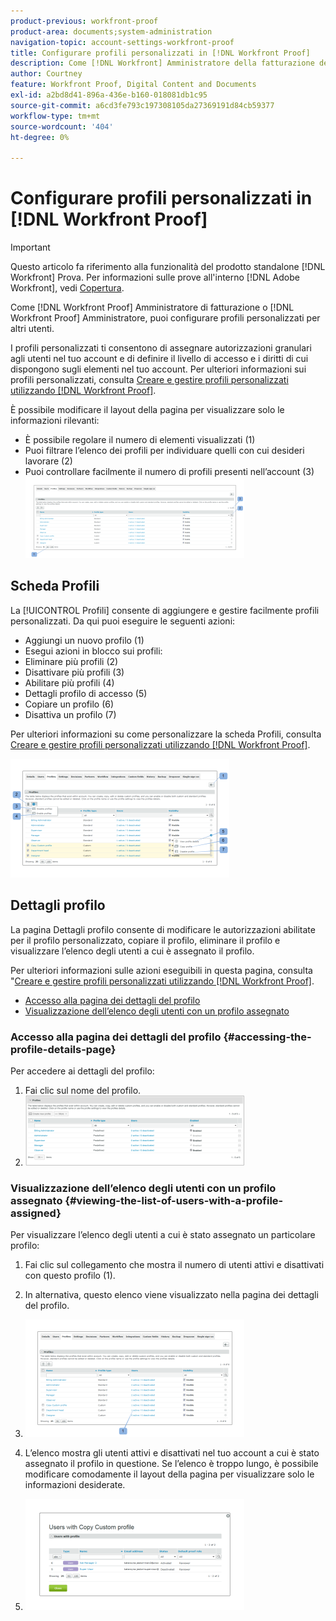 ```yaml
---
product-previous: workfront-proof
product-area: documents;system-administration
navigation-topic: account-settings-workfront-proof
title: Configurare profili personalizzati in [!DNL Workfront Proof]
description: Come [!DNL Workfront] Amministratore della fatturazione delle prove o [!DNL Workfront Proof] Amministratore, puoi configurare profili personalizzati per altri utenti.
author: Courtney
feature: Workfront Proof, Digital Content and Documents
exl-id: a2bd8d41-896a-436e-b160-018081db1c95
source-git-commit: a6cd3fe793c197308105da27369191d84cb59377
workflow-type: tm+mt
source-wordcount: '404'
ht-degree: 0%

---
```


# Configurare profili personalizzati in [!DNL Workfront Proof]

>[!IMPORTANT]
>
>Questo articolo fa riferimento alla funzionalità del prodotto standalone [!DNL Workfront] Prova. Per informazioni sulle prove all&#39;interno [!DNL Adobe Workfront], vedi [Copertura](../../../review-and-approve-work/proofing/proofing.md).

Come [!DNL Workfront Proof] Amministratore di fatturazione o [!DNL Workfront Proof] Amministratore, puoi configurare profili personalizzati per altri utenti.

I profili personalizzati ti consentono di assegnare autorizzazioni granulari agli utenti nel tuo account e di definire il livello di accesso e i diritti di cui dispongono sugli elementi nel tuo account. Per ulteriori informazioni sui profili personalizzati, consulta [Creare e gestire profili personalizzati utilizzando [!DNL Workfront Proof]](../../../workfront-proof/wp-mnguserscontacts/users/create-and-manage-custom-profiles.md).

È possibile modificare il layout della pagina per visualizzare solo le informazioni rilevanti:

* È possibile regolare il numero di elementi visualizzati (1)
* Puoi filtrare l’elenco dei profili per individuare quelli con cui desideri lavorare (2)
* Puoi controllare facilmente il numero di profili presenti nell’account (3)\
   ![Layout.png](assets/layout-350x130.png)

## Scheda Profili

La [!UICONTROL Profili] consente di aggiungere e gestire facilmente profili personalizzati. Da qui puoi eseguire le seguenti azioni:

* Aggiungi un nuovo profilo (1)
* Esegui azioni in blocco sui profili:
* Eliminare più profili (2)
* Disattivare più profili (3)
* Abilitare più profili (4)
* Dettagli profilo di accesso (5)
* Copiare un profilo (6)
* Disattiva un profilo (7)

Per ulteriori informazioni su come personalizzare la scheda Profili, consulta [Creare e gestire profili personalizzati utilizzando [!DNL Workfront Proof]](../../../workfront-proof/wp-mnguserscontacts/users/create-and-manage-custom-profiles.md).

![Profili_tab_1.png](assets/profiles-tab-1-350x190.png)

## Dettagli profilo

La pagina Dettagli profilo consente di modificare le autorizzazioni abilitate per il profilo personalizzato, copiare il profilo, eliminare il profilo e visualizzare l’elenco degli utenti a cui è assegnato il profilo.

Per ulteriori informazioni sulle azioni eseguibili in questa pagina, consulta &quot;[Creare e gestire profili personalizzati utilizzando [!DNL Workfront Proof]](../../../workfront-proof/wp-mnguserscontacts/users/create-and-manage-custom-profiles.md).

* [Accesso alla pagina dei dettagli del profilo](#accessing-the-profile-details-page)
* [Visualizzazione dell’elenco degli utenti con un profilo assegnato](#viewing-the-list-of-users-with-a-profile-assigned)

### Accesso alla pagina dei dettagli del profilo {#accessing-the-profile-details-page}

Per accedere ai dettagli del profilo:

1. Fai clic sul nome del profilo.
1. ![Screen_Shot_2018-10-02_at_10.24.29_AM.png](assets/screen-shot-2018-10-02-at-10.24.29-am-350x112.png)

### Visualizzazione dell’elenco degli utenti con un profilo assegnato {#viewing-the-list-of-users-with-a-profile-assigned}

Per visualizzare l’elenco degli utenti a cui è stato assegnato un particolare profilo:

1. Fai clic sul collegamento che mostra il numero di utenti attivi e disattivati con questo profilo (1).
1. In alternativa, questo elenco viene visualizzato nella pagina dei dettagli del profilo.
1. ![Users_list_1.png](assets/users-list-1-350x188.png)

1. L’elenco mostra gli utenti attivi e disattivati nel tuo account a cui è stato assegnato il profilo in questione. Se l’elenco è troppo lungo, è possibile modificare comodamente il layout della pagina per visualizzare solo le informazioni desiderate.
1. ![Users_list_2.png](assets/users-list-2-350x178.png)
